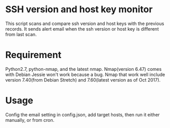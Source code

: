 # SSH version and host key monitor

This script scans and compare ssh version and host keys with the previous
records. It sends alert email when the ssh version or host key is different from
last scan.


# Requirement

Python2.7, python-nmap, and the latest nmap. Nmap(version 6.47) comes with
Debian Jessie won't work because a bug. Nmap that work well include version
7.40(from Debian Stretch) and 7.60(latest version as of Oct 2017).


# Usage

Config the email setting in config.json, add target hosts, then run it either
manually, or from cron.
